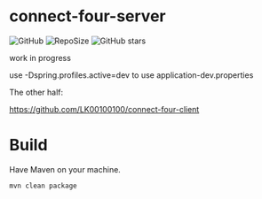 # connect-four-server
![GitHub](https://img.shields.io/github/license/LK00100100/connect-four-server.svg)
![RepoSize](https://img.shields.io/github/repo-size/LK00100100/connect-four-server.svg)
![GitHub stars](https://img.shields.io/github/stars/LK00100100/connect-four-server.svg?style=social)

work in progress

use -Dspring.profiles.active=dev to use application-dev.properties

The other half:

https://github.com/LK00100100/connect-four-client


# Build

Have Maven on your machine.
```
mvn clean package
```
